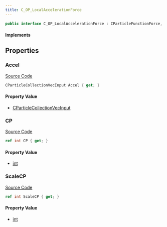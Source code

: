```yaml
---
title: C_OP_LocalAccelerationForce
---
```


```csharp
public interface C_OP_LocalAccelerationForce : CParticleFunctionForce, CParticleFunction, ISchemaClass<CParticleFunction>, ISchemaClass<CParticleFunctionForce>, ISchemaClass<C_OP_LocalAccelerationForce>, ISchemaField, ISchemaClass, INativeHandle
```

#### Implements

## Properties

### Accel

[Source Code](https://github.com/swiftly-solution/swiftlys2/blob/main/managed/src/SwiftlyS2.Generated/Schemas/Interfaces/C_OP_LocalAccelerationForce.cs#L21)

```csharp
CParticleCollectionVecInput Accel { get; }
```

#### Property Value

- [CParticleCollectionVecInput](/docs/api/shared/schemadefinitions/cparticlecollectionvecinput)

### CP

[Source Code](https://github.com/swiftly-solution/swiftlys2/blob/main/managed/src/SwiftlyS2.Generated/Schemas/Interfaces/C_OP_LocalAccelerationForce.cs#L17)

```csharp
ref int CP { get; }
```

#### Property Value

- [int](https://learn.microsoft.com/dotnet/api/system.int32)

### ScaleCP

[Source Code](https://github.com/swiftly-solution/swiftlys2/blob/main/managed/src/SwiftlyS2.Generated/Schemas/Interfaces/C_OP_LocalAccelerationForce.cs#L19)

```csharp
ref int ScaleCP { get; }
```

#### Property Value

- [int](https://learn.microsoft.com/dotnet/api/system.int32)

